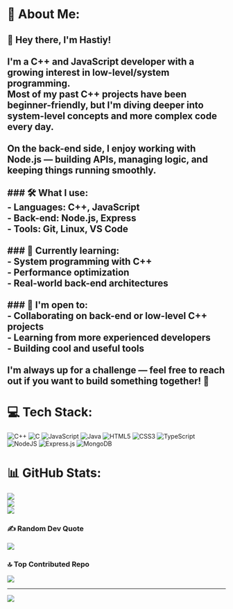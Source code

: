 # 💫 About Me:
## 👋 Hey there, I'm Hastiy!<br><br>I'm a C++ and JavaScript developer with a growing interest in low-level/system programming.  <br>Most of my past C++ projects have been beginner-friendly, but I'm diving deeper into system-level concepts and more complex code every day.<br><br>On the back-end side, I enjoy working with Node.js — building APIs, managing logic, and keeping things running smoothly.<br><br>### 🛠️ What I use:<br>- Languages: C++, JavaScript<br>- Back-end: Node.js, Express<br>- Tools: Git, Linux, VS Code<br><br>### 🌱 Currently learning:<br>- System programming with C++<br>- Performance optimization<br>- Real-world back-end architectures<br><br>### 🚀 I'm open to:<br>- Collaborating on back-end or low-level C++ projects  <br>- Learning from more experienced developers  <br>- Building cool and useful tools<br><br>I'm always up for a challenge — feel free to reach out if you want to build something together! 🚀<br>


# 💻 Tech Stack:
![C++](https://img.shields.io/badge/c++-%2300599C.svg?style=for-the-badge&logo=c%2B%2B&logoColor=white) ![C](https://img.shields.io/badge/c-%2300599C.svg?style=for-the-badge&logo=c&logoColor=white) ![JavaScript](https://img.shields.io/badge/javascript-%23323330.svg?style=for-the-badge&logo=javascript&logoColor=%23F7DF1E) ![Java](https://img.shields.io/badge/java-%23ED8B00.svg?style=for-the-badge&logo=openjdk&logoColor=white) ![HTML5](https://img.shields.io/badge/html5-%23E34F26.svg?style=for-the-badge&logo=html5&logoColor=white) ![CSS3](https://img.shields.io/badge/css3-%231572B6.svg?style=for-the-badge&logo=css3&logoColor=white) ![TypeScript](https://img.shields.io/badge/typescript-%23007ACC.svg?style=for-the-badge&logo=typescript&logoColor=white) ![NodeJS](https://img.shields.io/badge/node.js-6DA55F?style=for-the-badge&logo=node.js&logoColor=white) ![Express.js](https://img.shields.io/badge/express.js-%23404d59.svg?style=for-the-badge&logo=express&logoColor=%2361DAFB) ![MongoDB](https://img.shields.io/badge/MongoDB-%234ea94b.svg?style=for-the-badge&logo=mongodb&logoColor=white)
# 📊 GitHub Stats:
![](https://github-readme-stats.vercel.app/api?username=HastiyGhM&theme=shadow_blue&hide_border=false&include_all_commits=true&count_private=true)<br/>
![](https://nirzak-streak-stats.vercel.app/?user=HastiyGhM&theme=shadow_blue&hide_border=false)<br/>
![](https://github-readme-stats.vercel.app/api/top-langs/?username=HastiyGhM&theme=shadow_blue&hide_border=false&include_all_commits=true&count_private=true&layout=compact)

### ✍️ Random Dev Quote
![](https://quotes-github-readme.vercel.app/api?type=horizontal&theme=radical)

### 🔝 Top Contributed Repo
![](https://github-contributor-stats.vercel.app/api?username=HastiyGhM&limit=5&theme=dark&combine_all_yearly_contributions=true)

---
[![](https://visitcount.itsvg.in/api?id=HastiyGhM&icon=0&color=0)](https://visitcount.itsvg.in)

<!-- Proudly created with GPRM ( https://gprm.itsvg.in ) -->
